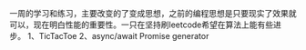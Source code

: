 <!--
 * @Date: 2020-12-02 15:58:39
 * @LastEditors: ChaiDong
 * @LastEditTime: 2020-12-06 11:08:19
 * @FilePath: /Frontend-07-Template/Week01/README.md
 * @Description: 
-->
一周的学习和练习，主要改变的了变成思想，之前的编程思想是只要现实了效果就可以，现在明白性能的重要性。一只在坚持刷leetcode希望在算法上能有些进步。
1、TicTacToe
2、async/await Promise  generator